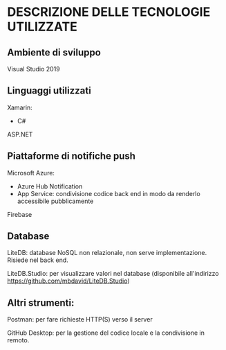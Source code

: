 # DESCRIZIONE DELLE TECNOLOGIE UTILIZZATE

## Ambiente di sviluppo

Visual Studio 2019

## Linguaggi utilizzati

Xamarin:

- C#

ASP.NET

## Piattaforme di notifiche push

Microsoft Azure:

- Azure Hub Notification
- App Service: condivisione codice back end in modo da renderlo accessibile pubblicamente

Firebase

## Database

LiteDB: database NoSQL non relazionale, non serve implementazione. Risiede nel back end.

LiteDB.Studio: per visualizzare valori nel database (disponibile all'indirizzo https://github.com/mbdavid/LiteDB.Studio)


## Altri strumenti:

Postman: per fare richieste HTTP(S) verso il server

GitHub Desktop: per la gestione del codice locale e la condivisione in remoto.
